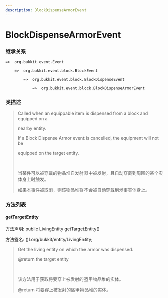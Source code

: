 ```yaml
---
description: BlockDispenseArmorEvent
---
```


# BlockDispenseArmorEvent

### 继承关系

    =>  org.bukkit.event.Event

        =>  org.bukkit.event.block.BlockEvent

            =>  org.bukkit.event.block.BlockDispenseEvent

                =>  org.bukkit.event.block.BlockDispenseArmorEvent

### 类描述

> Called when an equippable item is dispensed from a block and equipped on a
> 
> nearby entity.
> 
> If a Block Dispense Armor event is cancelled, the equipment will not be
> 
> equipped on the target entity.
> 
> <br>
> 
> 当某件可以被穿戴的物品堆自发射器中被发射，且自动穿戴到周围的某个实体身上时触发。
> 
> 如果本事件被取消，则该物品堆将不会被自动穿戴到涉事实体身上。

### 方法列表

#### getTargetEntity

方法声明: public LivingEntity getTargetEntity()

方法签名: ()Lorg/bukkit/entity/LivingEntity;

> Get the living entity on which the armor was dispensed.
> 
> @return the target entity
> 
> <br>
> 
> 该方法用于获取将要穿上被发射的盔甲物品堆的实体。
> 
> @return 将要穿上被发射的盔甲物品堆的实体。